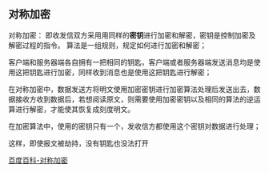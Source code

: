 
## 对称加密

对称加密：
即收发信双方采用用同样的**密钥**进行加密和解密，密钥是控制加密及解密过程的指令。
算法是一组规则，规定如何进行加密和解密；

客户端和服务器端各自拥有一把相同的钥匙，客户端或者服务器端发送消息均是使用这把钥匙进行加密，同样收到消息也是使用这把钥匙进行解密；


在对称加密中，数据发送方将明文使用加密密钥进行加密算法处理后发送出去，数据接收方收到数据后，若想阅读原文，则需要使用加密密钥以及相同的算法的逆运算进行解密，才能使其恢复成刻度明文。


在加密算法中，使用的密钥只有一个，发收信方都使用这个密钥对数据进行处理；


这样，即使报文被劫持，没有钥匙也没法打开





[百度百科-对称加密](https://baike.baidu.com/item/%E5%AF%B9%E7%A7%B0%E5%8A%A0%E5%AF%86/2152944?fr=aladdin)